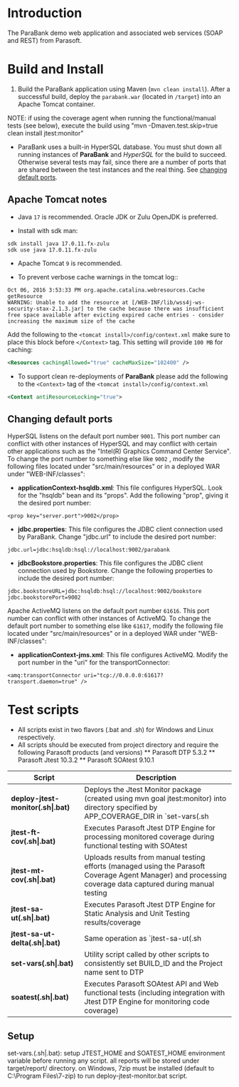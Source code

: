 # Introduction
The ParaBank demo web application and associated web services (SOAP and REST) from Parasoft.

# Build and Install
1. Build the ParaBank application using Maven (`mvn clean install`). After a successful build, deploy the `parabank.war` (located in `/target`) into an Apache Tomcat container.

NOTE: if using the coverage agent when running the functional/manual tests (see below), execute the build using "mvn -Dmaven.test.skip=true clean install jtest:monitor"

* ParaBank uses a built-in HyperSQL database. You must shut down all running instances of **ParaBank** and *HyperSQL* for the build to succeed. Otherwise several tests may fail, since there are a number of ports that are shared between the test instances and the real thing. See [changing default ports](#changing-default-ports).

## Apache Tomcat notes
* Java `17` is recommended. Oracle JDK or Zulu OpenJDK is preferred.

* Install with sdk man:

```
sdk install java 17.0.11.fx-zulu
sdk use java 17.0.11.fx-zulu
```

* Apache Tomcat `9` is recommended.

* To prevent verbose cache warnings in the tomcat log::

 ```text
 Oct 06, 2016 3:53:33 PM org.apache.catalina.webresources.Cache getResource
 WARNING: Unable to add the resource at [/WEB-INF/lib/wss4j-ws-security-stax-2.1.3.jar] to the cache because there was insufficient free space available after evicting expired cache entries - consider increasing the maximum size of the cache
 ```

Add the following to the `<tomcat install>/config/context.xml` make sure to place this block before `</Context>` tag. This setting will provide `100 MB`  for caching:

  ```xml
  <Resources cachingAllowed="true" cacheMaxSize="102400" />
  ```
* To support clean re-deployments of **ParaBank** please add the following to the `<Context>` tag of the `<tomcat install>/config/context.xml`

 ```xml
 <Context antiResourceLocking="true">
 ```

## Changing default ports
HyperSQL listens on the default port number `9001`. This port number can conflict with other instances of HyperSQL and may conflict with certain other applications such as the "Intel(R) Graphics Command Center Service". To change the port number to something else like `9002` , modify the following files located under "src/main/resources" or in a deployed WAR under "WEB-INF/classes":

* **applicationContext-hsqldb.xml**: This file configures HyperSQL. Look for the "hsqldb" bean and its "props". Add the following "prop", giving it the desired port number:

```
<prop key="server.port">9002</prop>
```

* **jdbc.properties**: This file configures the JDBC client connection used by ParaBank. Change "jdbc.url" to include the desired port number:

```
jdbc.url=jdbc:hsqldb:hsql://localhost:9002/parabank
```

* **jdbcBookstore.properties**: This file configures the JDBC client connection used by Bookstore. Change the following properties to include the desired port number:

```
jdbc.bookstoreURL=jdbc:hsqldb:hsql://localhost:9002/bookstore
jdbc.bookstorePort=9002
```

Apache ActiveMQ listens on the default port number `61616`. This port number can conflict with other instances of ActiveMQ. To change the default port number to something else like `61617`, modify the following file located under "src/main/resources" or in a deployed WAR under "WEB-INF/classes":

* **applicationContext-jms.xml**: This file configures ActiveMQ. Modify the port number in the "uri" for the transportConnector:

```
<amq:transportConnector uri="tcp://0.0.0.0:61617?transport.daemon=true" />
```

# Test scripts
* All scripts exist in two flavors (.bat and .sh) for Windows and Linux respectively.
* All scripts should be executed from project directory and require the following Parasoft products (and versions)
** Parasoft DTP 5.3.2
** Parasoft Jtest 10.3.2
** Parasoft SOAtest 9.10.1

Script                                 | Description
-------------------------------------- | -----------
__deploy-jtest-monitor(.sh\|.bat)__    | Deploys the Jtest Monitor package (created using mvn goal jtest:monitor) into directory specified by APP_COVERAGE_DIR in `set-vars(.sh|.bat)`
__jtest-ft-cov(.sh\|.bat)__            | Executes Parasoft Jtest DTP Engine for processing monitored coverage during functional testing with SOAtest
__jtest-mt-cov(.sh\|.bat)__            | Uploads results from manual testing efforts (managed using the Parasoft Coverage Agent Manager) and processing coverage data captured during manual testing
__jtest-sa-ut(.sh\|.bat)__             | Executes Parasoft Jtest DTP Engine for Static Analysis and Unit Testing results/coverage
__jtest-sa-ut-delta(.sh\|.bat)__       | Same operation as `jtest-sa-ut(.sh|.bat)` but used to rescan code based for localized changes - used for demonstration purposes when scanning 'dirty' branch
__set-vars(.sh\|.bat)__                | Utility script called by other scripts to consistently set BUILD_ID and the Project name sent to DTP
__soatest(.sh\|.bat)__                 | Executes Parasoft SOAtest API and Web functional tests (including integration with Jtest DTP Engine for monitoring code coverage)

## Setup
set-vars.(.sh\|.bat): setup JTEST_HOME and SOATEST_HOME environment variable before running any script.
all reports will be stored under target/report/<build ID> directory.
on Windows, 7zip must be installed (default to C:\Program Files\7-zip) to run deploy-jtest-monitor.bat script.
